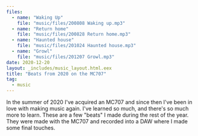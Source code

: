 ```yaml
---
files:
  - name: "Waking Up"
    file: "music/files/200808 Waking up.mp3"
  - name: "Return home"
    file: "music/files/200828 Return home.mp3"
  - name: "Haunted house"
    file: "music/files/201024 Haunted house.mp3"
  - name: "Growl"
    file: "music/files/201207 Growl.mp3"
date: 2020-12-20
layout: _includes/music_layout.html.eex
title: "Beats from 2020 on the MC707"
tag:
  - music
---
```


In the summer of 2020 I've acquired an MC707 and since then I've been in love
with making music again. I've learned so much, and there's so much more to
learn. These are a few "beats" I made during the rest of the year. They were
made with the MC707 and recorded into a DAW where I made some final touches.
